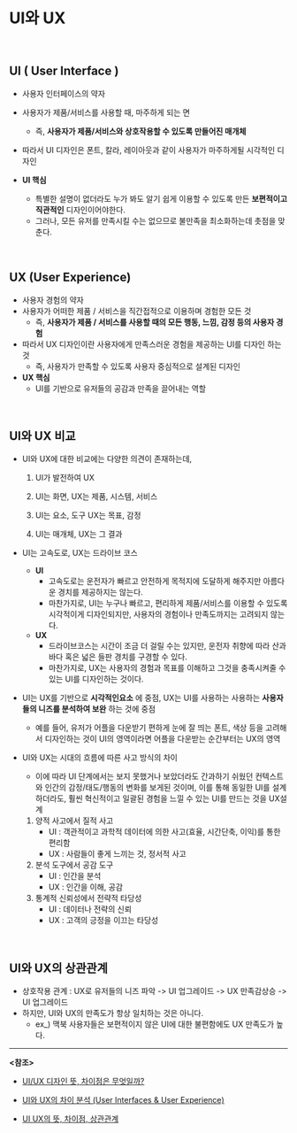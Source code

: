 # UI와 UX

<br>

## UI ( User Interface )

- 사용자 인터페이스의 약자

- 사용자가 제품/서비스를 사용할 때, 마주하게 되는 면
  - 즉, **사용자가 제품/서비스와 상호작용할 수 있도록 만들어진 매개체**
- 따라서 UI 디자인은 폰트, 칼라, 레이아웃과 같이 사용자가 마주하게될 시각적인 디자인
- **UI 핵심**
  - 특별한 설명이 없더라도 누가 봐도 알기 쉽게 이용할 수 있도록 만든 **보편적이고 직관적인** 디자인이어야한다.
  - 그러나, 모든 유저를 만족시킬 수는 없으므로 불만족을 최소화하는데 촛점을 맞춘다.

<BR>

## UX (User Experience)

- 사용자 경험의 약자
- 사용자가 어떠한 제품 / 서비스을 직간접적으로 이용하며 경험한 모든 것
  - 즉, **사용자가 제품 / 서비스를 사용할 때의 모든 행동, 느낌, 감정 등의 사용자 경험**
- 따라서 UX 디자인이란 사용자에게 만족스러운 경험을 제공하는 UI를 디자인 하는 것
  - 즉, 사용자가 만족할 수 있도록 사용자 중심적으로 설계된 디자인
- **UX 핵심**
  - UI를 기반으로 유저들의 공감과 만족을 끌어내는 역할

<br>

## UI와 UX 비교

- UI와 UX에 대한 비교에는 다양한 의견이 존재하는데, 

  1. UI가 발전하여 UX
  2. UI는 화면, UX는 제품, 시스템, 서비스
  3. UI는 요소, 도구 UX는 목표, 감정

  4. UI는 매개체, UX는 그 결과

- UI는 고속도로, UX는 드라이브 코스
  
  - **UI** 
    - 고속도로는 운전자가 빠르고 안전하게 목적지에 도달하게 해주지만 아름다운 경치를 제공하지는 않는다.
    - 마찬가지로, UI는 누구나 빠르고, 편리하게 제품/서비스를 이용할 수 있도록 시각적이게 디자인되지만, 사용자의 경험이나 만족도까지는 고려되지 않는다.
  - **UX**
    - 드라이브코스는 시간이 조금 더 걸릴 수는 있지만, 운전자 취향에 따라 산과 바다 혹은 넓은 들판 경치를 구경할 수  있다.
    - 마찬가지로, UX는 사용자의 경험과 목표를 이해하고 그것을 충족시켜줄 수 있는 UI를 디자인하는 것이다.
  
- UI는 UX를 기반으로 **시각적인요소** 에 중점, UX는 UI를 사용하는 사용하는 **사용자들의 니즈를 분석하여 보완** 하는 것에 중점

  - 예를 들어, 유저가 어플을 다운받기 편하게 눈에 잘 띄는 폰트, 색상 등을 고려해서 디자인하는 것이 UI의 영역이라면 어플을 다운받는 순간부터는 UX의 영역

- UI와 UX는 시대의 흐름에 따른 사고 방식의 차이

  - 이에 따라 UI 단계에서는 보지 못했거나 보았더라도 간과하기 쉬웠던 컨텍스트와 인간의 감정/태도/행동의 변화를 보게된 것이며, 이를 통해 동일한 UI를 설계하더라도, 훨씬 혁신적이고 일괄된 경험을 느낄 수 있는 UI를 만드는 것을 UX설계

  1. 양적 사고에서 질적 사고
     - UI : 객관적이고 과학적 데이터에 의한 사고(효율, 시간단축, 이익)를 통한 편리함
     - UX  : 사람들이 좋게 느끼는 것, 정서적 사고
  2. 분석 도구에서 공감 도구
     - UI : 인간을 분석
     - UX : 인간을 이해, 공감
  3. 통계적 신뢰성에서 전략적 타당성
     - UI : 데이터나 전략의 신뢰
     - UX : 고객의 긍정을 이끄는 타당성

<BR>

## UI와 UX의 상관관계

- 상호작용 관계 : UX로 유저들의 니즈 파악 -> UI 업그레이드 -> UX 만족감상승 -> UI 업그레이드 
- 하지만, UI와 UX의 만족도가 항상 일치하는 것은 아니다.
  - ex_) 맥북 사용자들은 보편적이지 않은 UI에 대한 불편함에도 UX 만족도가 높다.

------

**<참조>**

- [UI/UX 디자인 뜻, 차이점은 무엇일까?](http://blog.wishket.com/uiux-%eb%94%94%ec%9e%90%ec%9d%b8-%eb%9c%bb-%ec%b0%a8%ec%9d%b4%ec%a0%90%ec%9d%80-%eb%ac%b4%ec%97%87%ec%9d%bc%ea%b9%8c/)

- [UI와 UX의 차이 분석 (User Interfaces & User Experience)](https://story.pxd.co.kr/562)
- [UI UX의 뜻, 차이점, 상관관계](https://pipelinemaker.tistory.com/51)